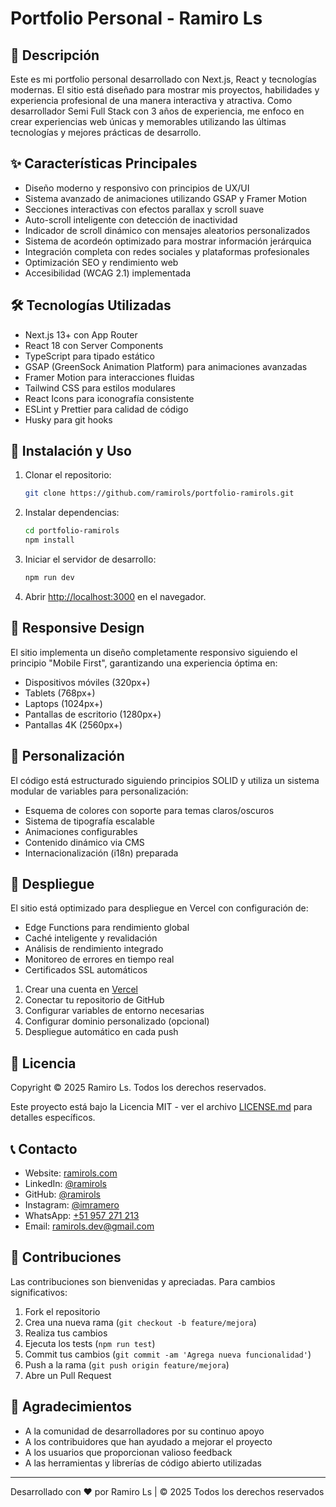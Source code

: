 # Portfolio Personal - Ramiro Ls

## 🚀 Descripción
Este es mi portfolio personal desarrollado con Next.js, React y tecnologías modernas. El sitio está diseñado para mostrar mis proyectos, habilidades y experiencia profesional de una manera interactiva y atractiva. Como desarrollador Semi Full Stack con 3 años de experiencia, me enfoco en crear experiencias web únicas y memorables utilizando las últimas tecnologías y mejores prácticas de desarrollo.

## ✨ Características Principales
- Diseño moderno y responsivo con principios de UX/UI
- Sistema avanzado de animaciones utilizando GSAP y Framer Motion
- Secciones interactivas con efectos parallax y scroll suave
- Auto-scroll inteligente con detección de inactividad
- Indicador de scroll dinámico con mensajes aleatorios personalizados
- Sistema de acordeón optimizado para mostrar información jerárquica
- Integración completa con redes sociales y plataformas profesionales
- Optimización SEO y rendimiento web
- Accesibilidad (WCAG 2.1) implementada

## 🛠 Tecnologías Utilizadas
- Next.js 13+ con App Router
- React 18 con Server Components
- TypeScript para tipado estático
- GSAP (GreenSock Animation Platform) para animaciones avanzadas
- Framer Motion para interacciones fluidas
- Tailwind CSS para estilos modulares
- React Icons para iconografía consistente
- ESLint y Prettier para calidad de código
- Husky para git hooks

## 🔧 Instalación y Uso

1. Clonar el repositorio:
   ```bash
   git clone https://github.com/ramirols/portfolio-ramirols.git
   ```

2. Instalar dependencias:
   ```bash
   cd portfolio-ramirols
   npm install
   ```

3. Iniciar el servidor de desarrollo:
   ```bash
   npm run dev
   ```

4. Abrir [http://localhost:3000](http://localhost:3000) en el navegador.

## 📱 Responsive Design
El sitio implementa un diseño completamente responsivo siguiendo el principio "Mobile First", garantizando una experiencia óptima en:
- Dispositivos móviles (320px+)
- Tablets (768px+)
- Laptops (1024px+)
- Pantallas de escritorio (1280px+)
- Pantallas 4K (2560px+)

## 🎨 Personalización
El código está estructurado siguiendo principios SOLID y utiliza un sistema modular de variables para personalización:
- Esquema de colores con soporte para temas claros/oscuros
- Sistema de tipografía escalable
- Animaciones configurables
- Contenido dinámico via CMS
- Internacionalización (i18n) preparada

## 🚀 Despliegue
El sitio está optimizado para despliegue en Vercel con configuración de:
- Edge Functions para rendimiento global
- Caché inteligente y revalidación
- Análisis de rendimiento integrado
- Monitoreo de errores en tiempo real
- Certificados SSL automáticos

1. Crear una cuenta en [Vercel](https://vercel.com)
2. Conectar tu repositorio de GitHub
3. Configurar variables de entorno necesarias
4. Configurar dominio personalizado (opcional)
5. Despliegue automático en cada push

## 📝 Licencia
Copyright © 2025 Ramiro Ls. Todos los derechos reservados.

Este proyecto está bajo la Licencia MIT - ver el archivo [LICENSE.md](LICENSE.md) para detalles específicos.

## 📞 Contacto
- Website: [ramirols.com](https://ramirols.com)
- LinkedIn: [@ramirols](https://linkedin.com/in/ramirols)
- GitHub: [@ramirols](https://github.com/ramirols)
- Instagram: [@imramero](https://instagram.com/imramero)
- WhatsApp: [+51 957 271 213](https://wa.link/ryp5wu)
- Email: ramirols.dev@gmail.com

## 🤝 Contribuciones
Las contribuciones son bienvenidas y apreciadas. Para cambios significativos:
1. Fork el repositorio
2. Crea una nueva rama (`git checkout -b feature/mejora`)
3. Realiza tus cambios
4. Ejecuta los tests (`npm run test`)
5. Commit tus cambios (`git commit -am 'Agrega nueva funcionalidad'`)
6. Push a la rama (`git push origin feature/mejora`)
7. Abre un Pull Request

## 🙏 Agradecimientos
- A la comunidad de desarrolladores por su continuo apoyo
- A los contribuidores que han ayudado a mejorar el proyecto
- A los usuarios que proporcionan valioso feedback
- A las herramientas y librerías de código abierto utilizadas

---
Desarrollado con ❤️ por Ramiro Ls | © 2025 Todos los derechos reservados